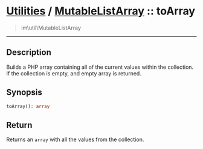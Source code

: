 # [Utilities](util.md) / [MutableListArray](util-MutableListArray.md) :: toArray
 > im\util\MutableListArray
____

## Description
Builds a PHP array containing all of the current values within
the collection. If the collection is empty, and empty array is returned.

## Synopsis
```php
toArray(): array
```

## Return
Returns an `array` with all the values from the collection.
